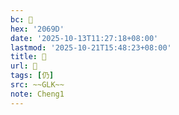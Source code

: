 ```yaml
---
bc: 𠚝
hex: '2069D'
date: '2025-10-13T11:27:18+08:00'
lastmod: '2025-10-21T15:48:23+08:00'
title: 󰖳
url: 󰖳
tags: [仍]
src: ~~GLK~~
note: Cheng1
---
```

